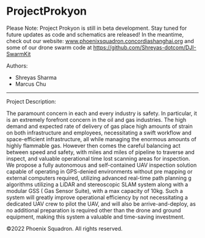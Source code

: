 # ProjectProkyon


Please Note: 
Project Prokyon is still in beta development. Stay tuned for future updates as code and schematics are released!
In the meantime, check out our website: www.phoenixsquadron.concordiashanghai.org and some of our drone swarm code at https://github.com/Shreyas-dotcom/DJI-SwarmKit



Authors: 
- Shreyas Sharma
- Marcus Chu

***

Project Description: 

The paramount concern in each and every industry is safety. In particular, it is an extremely forefront concern in the oil and gas industries. The high demand and expected rate of delivery of gas place high amounts of strain on both infrastructure and employees, necessitating a swift workflow and space-efficient infrastructure, all while managing the enormous amounts of highly flammable gas. However then comes the careful balancing act between speed and safety, with miles and miles of pipeline to traverse and inspect, and valuable operational time lost scanning areas for inspection. We propose a fully autonomous and self-contained UAV inspection solution capable of operating in GPS-denied environments without pre mapping or external computers required, utilizing advanced real-time path planning g algorithms utilizing a LiDAR and stereoscopic SLAM system along with a modular GSS ( Gas Sensor Suite), with a max capacity of 10kg. Such a system will greatly improve operational efficiency by not necessitating a dedicated UAV crew to pilot the UAV, and will also be arrive-and-deploy, as no additional preparation is required other than the drone and ground equipment, making this system a valuable and time-saving investment. 







©2022 Phoenix Squadron. All rights reserved.

